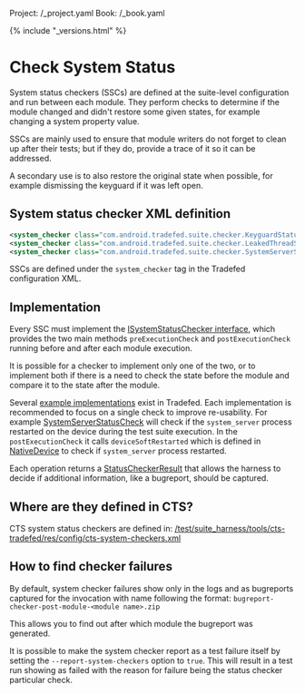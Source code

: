 Project: /_project.yaml
Book: /_book.yaml

{% include "_versions.html" %}

<!--
  Copyright 2019 The Android Open Source Project

  Licensed under the Apache License, Version 2.0 (the "License");
  you may not use this file except in compliance with the License.
  You may obtain a copy of the License at

      http://www.apache.org/licenses/LICENSE-2.0

  Unless required by applicable law or agreed to in writing, software
  distributed under the License is distributed on an "AS IS" BASIS,
  WITHOUT WARRANTIES OR CONDITIONS OF ANY KIND, either express or implied.
  See the License for the specific language governing permissions and
  limitations under the License.
-->

# Check System Status

System status checkers (SSCs) are defined at the suite-level configuration and
run between each module. They perform checks to determine if the module changed
and didn't restore some given states, for example changing a system property
value.

SSCs are mainly used to ensure that module writers do not forget to clean up
after their tests; but if they do, provide a trace of it so it can be addressed.

A secondary use is to also restore the original state when possible, for
example dismissing the keyguard if it was left open.

## System status checker XML definition

```xml
<system_checker class="com.android.tradefed.suite.checker.KeyguardStatusChecker" />
<system_checker class="com.android.tradefed.suite.checker.LeakedThreadStatusChecker" />
<system_checker class="com.android.tradefed.suite.checker.SystemServerStatusChecker" />
```

SSCs are defined under the `system_checker` tag in the Tradefed configuration
XML.

## Implementation

Every SSC must implement the
[ISystemStatusChecker interface](https://android.googlesource.com/platform/tools/tradefederation/+/refs/heads/master/src/com/android/tradefed/suite/checker/ISystemStatusChecker.java),
which provides the two main methods `preExecutionCheck` and `postExecutionCheck`
running before and after each module execution.

It is possible for a checker to implement only one of the two, or to implement
both if there is a need to check the state before the module and compare it
to the state after the module.

Several [example implementations](https://android.googlesource.com/platform/tools/tradefederation/+/refs/heads/master/src/com/android/tradefed/suite/checker)
exist in Tradefed. Each implementation is recommended to focus on a single check
to improve re-usability. For example [SystemServerStatusCheck](https://android.googlesource.com/platform/tools/tradefederation/+/refs/heads/master/src/com/android/tradefed/suite/checker/SystemServerStatusChecker.java)
will check if the `system_server` process restarted on the device during the test
suite execution. In the `postExecutionCheck` it calls `deviceSoftRestarted`
which is defined in [NativeDevice](https://android.googlesource.com/platform/tools/tradefederation/+/refs/heads/master/src/com/android/tradefed/device/NativeDevice.java)
to check if `system_server` process restarted.

Each operation returns a
[StatusCheckerResult](https://android.googlesource.com/platform/tools/tradefederation/+/refs/heads/master/src/com/android/tradefed/suite/checker/StatusCheckerResult.java)
that allows the harness to decide if additional information, like a bugreport,
should be captured.

## Where are they defined in CTS?

CTS system status checkers are defined in:
[/test/suite_harness/tools/cts-tradefed/res/config/cts-system-checkers.xml](https://android.googlesource.com/platform/test/suite_harness/+/refs/heads/master/tools/cts-tradefed/res/config/cts-system-checkers.xml)

## How to find checker failures

By default, system checker failures show only in the logs and as bugreports
captured for the invocation with name following the format:
`bugreport-checker-post-module-<module name>.zip`

This allows you to find out after which module the bugreport was generated.

It is possible to make the system checker report as a test failure itself by
setting the `--report-system-checkers` option to `true`. This will result in
a test run showing as failed with the reason for failure being the status
checker particular check.
